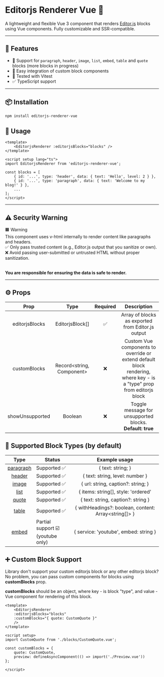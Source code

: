 # Editorjs Renderer Vue 🧩

A lightweight and flexible Vue 3 component that renders [Editor.js](https://editorjs.io/) blocks using Vue components. Fully customizable and SSR-compatible.

---

## 🚀 Features

- 🧱 Support for `paragraph`, `header`, `image`, `list`, `embed`, `table` and `quote` blocks (more blocks in progress)
- 🔌 Easy integration of custom block components
- 🧪 Tested with Vitest
- ✅ TypeScript support

---

## 📦 Installation

```bash
npm install editorjs-renderer-vue
```

## 🧠 Usage

```vue
<template>
    <EditorjsRenderer :editorjsBlocks="blocks" />
</template>

<script setup lang="ts">
import EditorjsRenderer from 'editorjs-renderer-vue';

const blocks = [
    { id: '...', type: 'header', data: { text: 'Hello', level: 2 } },
    { id: '...', type: 'paragraph', data: { text: 'Welcome to my blog!' } },
    ...
];
</script>

```

---

## ⚠️ Security Warning

🟧 Warning <br />
This component uses v-html internally to render content like paragraphs and headers.<br />
✅ Only pass trusted content (e.g., Editor.js output that you sanitize or own).<br />
❌ Avoid passing user-submitted or untrusted HTML without proper sanitization.<br /><br />

**You are responsible for ensuring the data is safe to render.**

---

## ⚙️ Props

|        Prop       |              Type            |   Required  |                                                        Description                                                      |
|:-----------------:|:----------------------------:|:-----------:|:-----------------------------------------------------------------------------------------------------------------------:|
|   editorjsBlocks  |   EditorjsBlock[]            |   ✅         |   Array of blocks as exported from Editor.js output                                                                     |
|   customBlocks    |   Record<string, Component>  |   ❌         |   Custom Vue components to override or extend default block rendering, where key - is a "type" prop from editorjs block |
| showUnsupported   | Boolean                      | ❌           | Toggle message for unsupported blocks. **Default: true**                                                                    |

## 🧩 Supported Block Types (by default)

|      Type    | Status        |                  Example usage                 |
|:------------:|---------------|:----------------------------------------------:|
|   [paragraph](https://www.npmjs.com/package/@editorjs/paragraph)  | Supported ✅   |   { text: string; }                      |
|   [header](https://www.npmjs.com/package/@editorjs/header)     | Supported ✅   |   { text: string, level: number }                  |
|   [image](https://www.npmjs.com/package/@editorjs/image)      | Supported ✅   |   { url: string, caption?: string; }    |
|   [list](https://www.npmjs.com/package/@editorjs/list)       | Supported ✅   |   { items: string[], style: 'ordered' | 'unordered' }  |
| [quote](https://www.npmjs.com/package/@editorjs/quote)        | Supported ✅ |  { text: string, caption?: string }                                           |
| [table](https://www.npmjs.com/package/@editorjs/table)        | Supported ✅ |  { withHeadings?: boolean, content: Array<string[]> }                                           |
| [embed](https://www.npmjs.com/package/@editorjs/embed)        | Partial support ☑️ <br /> (youtube only) |  { service: 'youtube', embed: string }                                              |

## ➕ Custom Block Support

Library don't support your custom editorjs block or any other editorjs block? No problem, you can pass custom components for blocks using **customBlocks** prop.

**customBlocks** should be an object, where key - is block "type", and value - Vue component for rendering of this block.

```vue
<template>
    <EditorjsRenderer
    :editorjsBlocks="blocks"
    :customBlocks="{ quote: CustomQuote }"
    />
</template>

<script setup>
import CustomQuote from './blocks/CustomQuote.vue';

const customBlocks = {
    quote: CustomQuote,
    preview: defineAsyncComponent(() => import('./Preview.vue'))
};

</script>
```